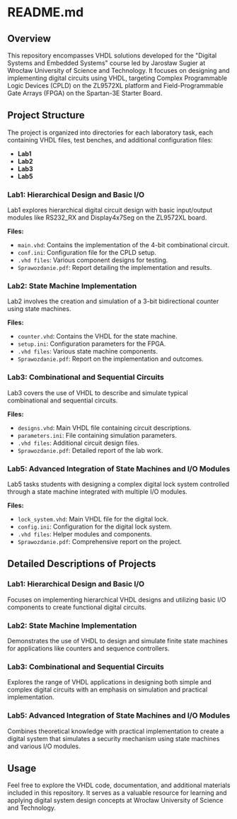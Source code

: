 
# README.md

## Overview

This repository encompasses VHDL solutions developed for the "Digital Systems and Embedded Systems" course led by Jarosław Sugier at Wrocław University of Science and Technology. It focuses on designing and implementing digital circuits using VHDL, targeting Complex Programmable Logic Devices (CPLD) on the ZL9572XL platform and Field-Programmable Gate Arrays (FPGA) on the Spartan-3E Starter Board.

## Project Structure

The project is organized into directories for each laboratory task, each containing VHDL files, test benches, and additional configuration files:

- **Lab1**
- **Lab2**
- **Lab3**
- **Lab5**

### Lab1: Hierarchical Design and Basic I/O

Lab1 explores hierarchical digital circuit design with basic input/output modules like RS232_RX and Display4x7Seg on the ZL9572XL board.

**Files:**
- `main.vhd`: Contains the implementation of the 4-bit combinational circuit.
- `conf.ini`: Configuration file for the CPLD setup.
- `.vhd files`: Various component designs for testing.
- `Sprawozdanie.pdf`: Report detailing the implementation and results.

### Lab2: State Machine Implementation

Lab2 involves the creation and simulation of a 3-bit bidirectional counter using state machines.

**Files:**
- `counter.vhd`: Contains the VHDL for the state machine.
- `setup.ini`: Configuration parameters for the FPGA.
- `.vhd files`: Various state machine components.
- `Sprawozdanie.pdf`: Report on the implementation and outcomes.

### Lab3: Combinational and Sequential Circuits

Lab3 covers the use of VHDL to describe and simulate typical combinational and sequential circuits.

**Files:**
- `designs.vhd`: Main VHDL file containing circuit descriptions.
- `parameters.ini`: File containing simulation parameters.
- `.vhd files`: Additional circuit design files.
- `Sprawozdanie.pdf`: Detailed report of the lab work.

### Lab5: Advanced Integration of State Machines and I/O Modules

Lab5 tasks students with designing a complex digital lock system controlled through a state machine integrated with multiple I/O modules.

**Files:**
- `lock_system.vhd`: Main VHDL file for the digital lock.
- `config.ini`: Configuration for the digital lock system.
- `.vhd files`: Helper modules and components.
- `Sprawozdanie.pdf`: Comprehensive report on the project.

## Detailed Descriptions of Projects

### Lab1: Hierarchical Design and Basic I/O

Focuses on implementing hierarchical VHDL designs and utilizing basic I/O components to create functional digital circuits.

### Lab2: State Machine Implementation

Demonstrates the use of VHDL to design and simulate finite state machines for applications like counters and sequence controllers.

### Lab3: Combinational and Sequential Circuits

Explores the range of VHDL applications in designing both simple and complex digital circuits with an emphasis on simulation and practical implementation.

### Lab5: Advanced Integration of State Machines and I/O Modules

Combines theoretical knowledge with practical implementation to create a digital system that simulates a security mechanism using state machines and various I/O modules.

## Usage
Feel free to explore the VHDL code, documentation, and additional materials included in this repository. It serves as a valuable resource for learning and applying digital system design concepts at Wrocław University of Science and Technology.
